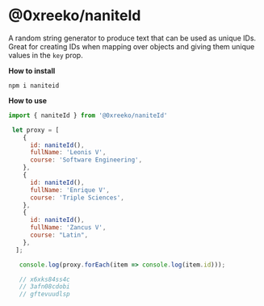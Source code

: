 # @0xreeko/naniteId

A random string generator to produce text that can be used as unique IDs. Great for creating IDs when mapping over objects and giving them unique values in the `key` prop.

**How to install**
```
npm i naniteid
```

**How to use**
```jsx
import { naniteId } from '@0xreeko/naniteId'

 let proxy = [
    {
      id: naniteId(),
      fullName: 'Leonis V',
      course: 'Software Engineering',
    },
    {
      id: naniteId(),
      fullName: 'Enrique V',
      course: 'Triple Sciences',
    },
    {
      id: naniteId(),
      fullName: 'Zancus V',
      course: "Latin",
    },
  ];

   console.log(proxy.forEach(item => console.log(item.id)));

   // x6xks84ss4c
   // 3afn08cdobi
   // gftevuudlsp
```